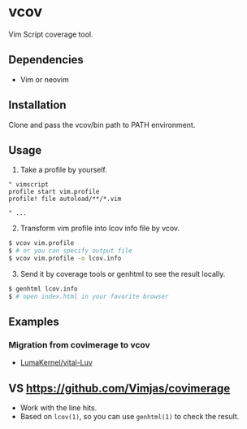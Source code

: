 # vcov

Vim Script coverage tool.


## Dependencies

- Vim or neovim


## Installation

Clone and pass the vcov/bin path to PATH environment.


## Usage

1. Take a profile by yourself.

```vim
" vimscript
profile start vim.profile
profile! file autoload/**/*.vim

" ...
```

2. Transform vim profile into lcov info file by vcov.

```sh
$ vcov vim.profile
$ # or you can specify output file
$ vcov vim.profile -o lcov.info
```

3. Send it by coverage tools or genhtml to see the result locally.

```sh
$ genhtml lcov.info
$ # open index.html in your favorite browser
```

## Examples

### Migration from covimerage to vcov

- [LumaKernel/vital-Luv](https://github.com/LumaKernel/vital-Luv/pull/11/commits/e366035b3ea8e929bc09d5c78dd0644c95fa01c8#diff-a6604e4f5e99849aa2479a650e4f96f8)



## VS https://github.com/Vimjas/covimerage

- Work with the line hits.
- Based on `lcov(1)`, so you can use `genhtml(1)` to check the result.

